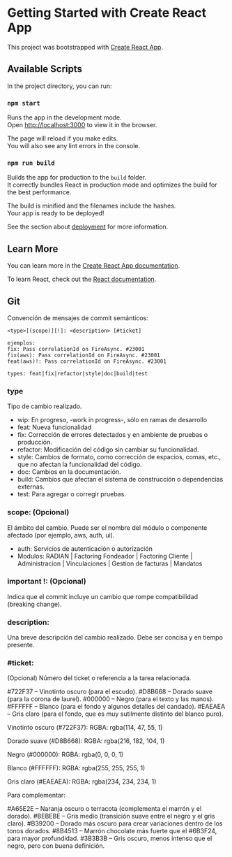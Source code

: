 # Getting Started with Create React App

This project was bootstrapped with [Create React App](https://github.com/facebook/create-react-app).

## Available Scripts

In the project directory, you can run:

### `npm start`

Runs the app in the development mode.\
Open [http://localhost:3000](http://localhost:3000) to view it in the browser.

The page will reload if you make edits.\
You will also see any lint errors in the console.

### `npm run build`

Builds the app for production to the `build` folder.\
It correctly bundles React in production mode and optimizes the build for the best performance.

The build is minified and the filenames include the hashes.\
Your app is ready to be deployed!

See the section about [deployment](https://facebook.github.io/create-react-app/docs/deployment) for more information.

## Learn More

You can learn more in the [Create React App documentation](https://facebook.github.io/create-react-app/docs/getting-started).

To learn React, check out the [React documentation](https://reactjs.org/).

## Git

Convención de mensajes de commit semánticos:

```plaintext
<type>[(scope)][!]: <description> [#ticket]

ejemplos:
fix: Pass correlationId on FireAsync. #23001
fix(aws): Pass correlationId on FireAsync. #23001
feat(aws)!: Pass correlationId on FireAsync. #23001

types: feat|fix|refactor|style|doc|build|test
```

### type

Tipo de cambio realizado.

- wip: En progreso, -work in progress-, sólo en ramas de desarrollo
- feat: Nueva funcionalidad
- fix: Corrección de errores detectados y en ambiente de pruebas o producción.
- refactor: Modificación del código sin cambiar su funcionalidad.
- style: Cambios de formato, como corrección de espacios, comas, etc., que no afectan la funcionalidad del código.
- doc: Cambios en la documentación.
- build: Cambios que afectan el sistema de construcción o dependencias externas.
- test: Para agregar o corregir pruebas.

### scope: (Opcional)

El ámbito del cambio. Puede ser el nombre del módulo o componente afectado (por ejemplo, aws, auth, ui).

- auth: Servicios de autenticación o autorización
- Modulos: RADIAN | Factoring Fondeador | Factoring Cliente | Administracion | Vinculaciones | Gestion de facturas | Mandatos

### important !: (Opcional)

Indica que el commit incluye un cambio que rompe compatibilidad (breaking change).

### description:

Una breve descripción del cambio realizado. Debe ser concisa y en tiempo presente.

### #ticket:

(Opcional) Número del ticket o referencia a la tarea relacionada.


#722F37 – Vinotinto oscuro (para el escudo).
#D8B668 – Dorado suave (para la corona de laurel).
#000000 – Negro (para el texto y las manos).
#FFFFFF – Blanco (para el fondo y algunos detalles del candado).
#EAEAEA – Gris claro (para el fondo, que es muy sutilmente distinto del blanco puro).

Vinotinto oscuro (#722F37):
RGBA: rgba(114, 47, 55, 1)

Dorado suave (#D8B668):
RGBA: rgba(216, 182, 104, 1)

Negro (#000000):
RGBA: rgba(0, 0, 0, 1)

Blanco (#FFFFFF):
RGBA: rgba(255, 255, 255, 1)

Gris claro (#EAEAEA):
RGBA: rgba(234, 234, 234, 1)

Para complementar:

#A65E2E – Naranja oscuro o terracota (complementa el marrón y el dorado).
#BEBEBE – Gris medio (transición suave entre el negro y el gris claro).
#B39200 – Dorado más oscuro para crear variaciones dentro de los tonos dorados.
#8B4513 – Marrón chocolate más fuerte que el #6B3F24, para mayor profundidad.
#3B3B3B – Gris oscuro, menos intenso que el negro, pero con buena definición.